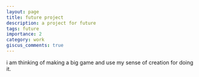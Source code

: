 ```yaml
---
layout: page
title: future project
description: a project for future
tags: future
importance: 2
category: work
giscus_comments: true
---
```


i am thinking of making a big game and use my sense of creation for doing it.